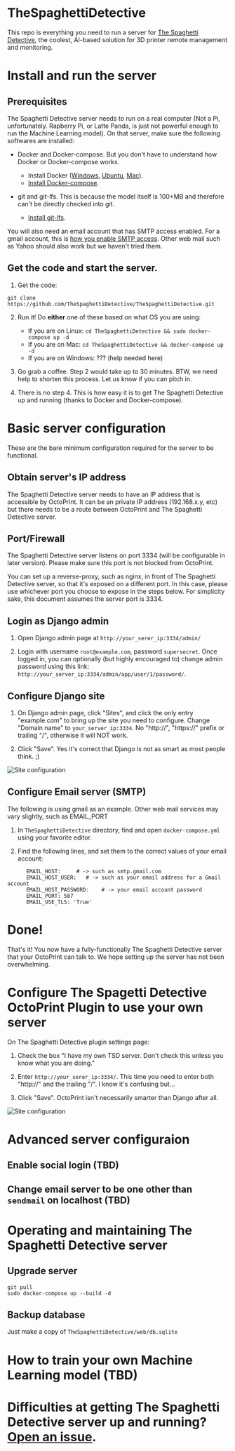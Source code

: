 # TheSpaghettiDetective

This repo is everything you need to run a server for [The Spaghetti Detective](https://thespaghettidetective.com), the coolest, AI-based solution for 3D printer remote management and monitoring.

# Install and run the server

## Prerequisites

The Spaghetti Detective server needs to run on a real computer (Not a Pi, unfortunately. Rapberry Pi, or Latte Panda, is just not powerful enough to run the Machine Learning model). On that server, make sure
the following softwares are installed:

- Docker and Docker-compose. But you don't have to understand how Docker or Docker-compose works.
    - Install Docker ([Windows](https://docs.docker.com/docker-for-windows/install/), [Ubuntu](https://docs.docker.com/install/linux/docker-ce/ubuntu/), [Mac](https://docs.docker.com/docker-for-mac/install/)).
    - [Install Docker-compose](https://docs.docker.com/compose/install/).

- git and git-lfs. This is because the model itself is 100+MB and therefore can't be directly checked into git.
    - [Install git-lfs](https://github.com/git-lfs/git-lfs/wiki/Installation).

You will also need an email account that has SMTP access enabled. For a gmail account, this is [how you enable SMTP access](https://support.google.com/accounts/answer/6010255?hl=en). Other web mail such as Yahoo
should also work but we haven't tried them.

## Get the code and start the server.

1. Get the code:

```
git clone https://github.com/TheSpaghettiDetective/TheSpaghettiDetective.git
```

2. Run it! Do **either** one of these based on what OS you are using:
    - If you are on Linux: `cd TheSpaghettiDetective && sudo docker-compose up -d`
    - If you are on Mac: `cd TheSpaghettiDetective && docker-compose up -d`
    - If you are on Windows: ??? (help needed here)

3. Go grab a coffee. Step 2 would take up to 30 minutes. BTW, we need help to shorten this process. Let us know if you can pitch in.

4. There is no step 4. This is how easy it is to get The Spaghetti Detective up and running (thanks to Docker and Docker-compose).


# Basic server configuration

These are the bare minimum configuration required for the server to be functional.

## Obtain server's IP address

The Spaghetti Detective server needs to have an IP address that is accessible by OctoPrint. It can be an private IP address (192.168.x.y, etc) but there needs to be a route between OctoPrint and The Spaghetti Detective server.

## Port/Firewall

The Spaghetti Detective server listens on port 3334 (will be configurable in later version). Please make sure this port is not blocked from OctoPrint.

You can set up a reverse-proxy, such as nginx, in front of The Spaghetti Detective server, so that it's exposed on a different port. In this case, please use whichever port you choose to expose in the steps below. For simplicity
sake, this document assumes the server port is 3334.

## Login as Django admin

1. Open Django admin page at `http://your_serer_ip:3334/admin/`

2. Login with username `root@example.com`, password `supersecret`. Once logged in, you can optionally (but highly encouraged to) change admin password using this link: `http://your_server_ip:3334/admin/app/user/1/password/`.

## Configure Django site

1. On Django admin page, click "Sites", and click the only entry "example.com" to bring up the site you need to configure. Change "Domain name" to `your_server_ip:3334`. No "http://", "https://" prefix or trailing "/", otherwise it will NOT work.

2. Click "Save". Yes it's correct that Django is not as smart as most people think. ;)

![Site configuration](https://raw.githubusercontent.com/TheSpaghettiDetective/TheSpaghettiDetective/master/docs/site_config.png)

## Configure Email server (SMTP)

The following is using gmail as an example. Other web mail services may vary slightly, such as EMAIL_PORT

1. In `TheSpaghettiDetective` directory, find and open `docker-compose.yml` using your favorite editor.

2. Find the following lines, and set them to the correct values of your email account:

```
      EMAIL_HOST:     # -> such as smtp.gmail.com
      EMAIL_HOST_USER:   # -> such as your email address for a Gmail account
      EMAIL_HOST_PASSWORD:    # -> your email account password
      EMAIL_PORT: 587
      EMAIL_USE_TLS: 'True'
```

# Done!

That's it! You now have a fully-functionally The Spaghetti Detective server that your OctoPrint can talk to. We hope setting up the server has not been overwhelming.

# Configure The Spagetti Detective OctoPrint Plugin to use your own server

On The Spaghetti Detective plugin settings page:

1. Check the box "I have my own TSD server. Don't check this unless you know what you are doing."

2. Enter `http://your_serer_ip:3334/`. This time you need to enter both "http://" and the trailing "/". I know it's confusing but...

3. Click "Save". OctoPrint isn't necessarily smarter than Django after all.

![Site configuration](https://raw.githubusercontent.com/TheSpaghettiDetective/TheSpaghettiDetective/master/docs/plugin_config.png)


# Advanced server configuraion

## Enable social login (TBD)

## Change email server to be one other than `sendmail` on localhost (TBD)


# Operating and maintaining The Spaghetti Detective server

## Upgrade server

    git pull
    sudo docker-compose up --build -d

## Backup database

Just make a copy of `TheSpaghettiDetective/web/db.sqlite`

# How to train your own Machine Learning model (TBD)

# Difficulties at getting The Spaghetti Detective server up and running? [Open an issue](https://github.com/TheSpaghettiDetective/TheSpaghettiDetective/issues/new).
